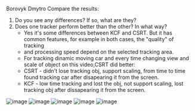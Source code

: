 Borovyk Dmytro
Compare the results:
1. Do you see any differences? If so, what are they?
2. Does one tracker perform better than the other? In what way?
   - Yes it's some differences between KCF and CSRT. But it has common features, for example in both cases, the "quality" of tracking
   - and processing speed depend on the selected tracking area.
   - For tracking dinamic moving car and every time changing view and scale of object on this video,CSRT did better:
   - CSRT - didn't lose tracking obj, support scaling, from time to time found tracking car after disapearing it from the screen.
   - KCF - low time tracking and lost the obj, not support scaling, lost tracking obj after dissapearing it from the screen.
       
![image](https://github.com/DmAlexx/Tracking_CV/assets/106063042/16833f5c-fc5c-4da3-9464-732622662e06)
![image](https://github.com/DmAlexx/Tracking_CV/assets/106063042/6718d7c3-e5e2-4992-b4b6-c3912b54d4e5)
![image](https://github.com/DmAlexx/Tracking_CV/assets/106063042/0d349511-c5fa-42bb-8902-fe1c46a86e14)
![image](https://github.com/DmAlexx/Tracking_CV/assets/106063042/cb1ffc21-bc73-4361-b015-1a469faff0f6)
![image](https://github.com/DmAlexx/Tracking_CV/assets/106063042/8bef265e-213c-410f-abfd-9f6f3a806054)




